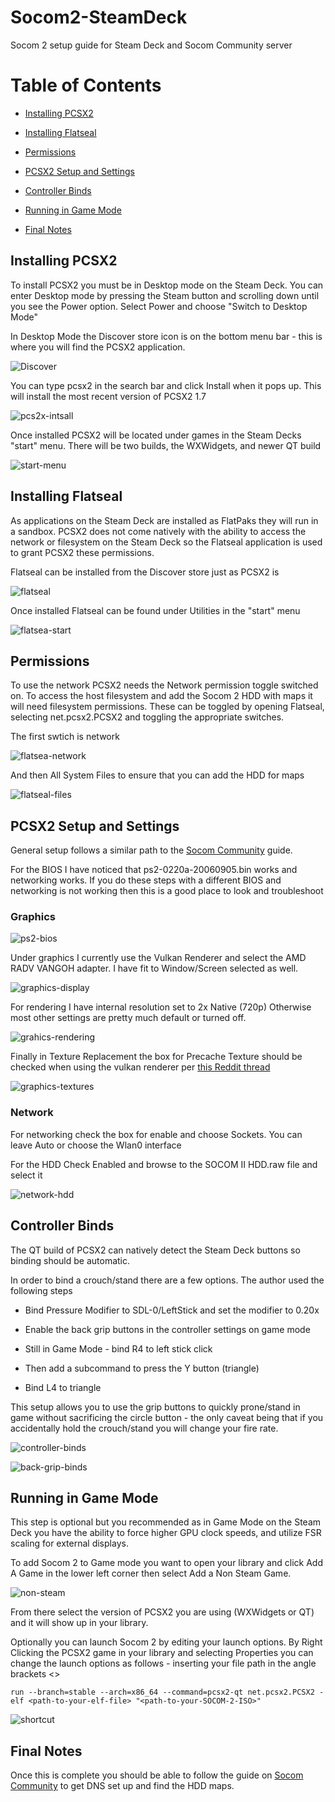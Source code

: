 # Socom2-SteamDeck
Socom 2 setup guide for Steam Deck and Socom Community server

# Table of Contents

- [Installing PCSX2](#installing-pcsx2)

- [Installing Flatseal](#installing-flatseal)

- [Permissions](#permissions)

- [PCSX2 Setup and Settings](#pcsx2-setup-and-settings)

- [Controller Binds](#controller-binds)

- [Running in Game Mode](#running-in-game-mode)

- [Final Notes](#final-notes)

## Installing PCSX2

To install PCSX2 you must be in Desktop mode on the Steam Deck. You can enter Desktop mode by pressing the Steam button and scrolling down until you see the Power option. Select Power and choose "Switch to Desktop Mode"

In Desktop Mode the Discover store icon is on the bottom menu bar - this is where you will find the PCSX2 application.

![Discover](screenshots/discovery-store.png)

You can type pcsx2 in the search bar and click Install when it pops up. This will install the most recent version of PCSX2 1.7

![pcs2x-intsall](screenshots/pcsx2-install.png)

Once installed PCSX2 will be located under games in the Steam Decks "start" menu. There will be two builds, the WXWidgets, and newer QT build

![start-menu](screenshots/start-menu.png)

## Installing Flatseal

As applications on the Steam Deck are installed as FlatPaks they will run in a sandbox. PCSX2 does not come natively with the ability to access the network or filesystem on the Steam Deck so the Flatseal application is used to grant PCSX2 these permissions.

Flatseal can be installed from the Discover store just as PCSX2 is

![flatseal](screenshots/flatseal-discover.png)

Once installed Flatseal can be found under Utilities in the "start" menu

![flatsea-start](screenshots/flatseal-startmenu.png)

## Permissions

To use the network PCSX2 needs the Network permission toggle switched on. To access the host filesystem and add the Socom 2 HDD with maps it will need filesystem permissions. These can be toggled by opening Flatseal, selecting net.pcsx2.PCSX2 and toggling the appropriate switches.

The first swtich is network

![flatsea-network](screenshots/network-share.png)

And then All System Files to ensure that you can add the HDD for maps

![flatseal-files](screenshots/flatseal-files.png)

## PCSX2 Setup and Settings

General setup follows a similar path to the [Socom Community](https://www.socomcommunity.com) guide.

For the BIOS I have noticed that ps2-0220a-20060905.bin works and networking works. If you do these steps with a different BIOS and networking is not working then this is a good place to look and troubleshoot

### Graphics

![ps2-bios](screenshots/ps2-bios.png)

Under graphics I currently use the Vulkan Renderer and select the AMD RADV VANGOH adapter. I have fit to Window/Screen selected as well.

![graphics-display](screenshots/graphics-display.png)

For rendering I have internal resolution set to 2x Native (720p) Otherwise most other settings are pretty much default or turned off.

![grahics-rendering](screenshots/graphics-rendering.png)

Finally in Texture Replacement the box for Precache Texture should be checked when using the vulkan renderer per [this Reddit thread](https://www.reddit.com/r/PCSX2/comments/sdhren/games_running_worse_in_vulkan/)

![graphics-textures](screenshots/graphics-textures.png)

### Network

For networking check the box for enable and choose Sockets. You can leave Auto or choose the Wlan0 interface

For the HDD Check Enabled and browse to the SOCOM II HDD.raw file and select it

![network-hdd](screenshots/network-hdd.png)

## Controller Binds

The QT build of PCSX2 can natively detect the Steam Deck buttons so binding should be automatic. 

In order to bind a crouch/stand there are a few options. The author used the following steps

- Bind Pressure Modifier to SDL-0/LeftStick and set the modifier to 0.20x

- Enable the back grip buttons in the controller settings on game mode

- Still in Game Mode - bind R4 to left stick click

- Then add a subcommand to press the Y button (triangle)

- Bind L4 to triangle

This setup allows you to use the grip buttons to quickly prone/stand in game without sacrificing the circle button - the only caveat being that if you accidentally hold the crouch/stand you will change your fire rate.

![controller-binds](screenshots/controller-binds.png)

![back-grip-binds](screenshots/back-grip-binds.png)

## Running in Game Mode

This step is optional but you recommended as in Game Mode on the Steam Deck you have the ability to force higher GPU clock speeds, and utilize FSR scaling for external displays.

To add Socom 2 to Game mode you want to open your library and click Add A Game in the lower left corner then select Add a Non Steam Game.

![non-steam](screenshots/add-game.png)

From there select the version of PCSX2 you are using (WXWidgets or QT) and it will show up in your library.

Optionally you can launch Socom 2 by editing your launch options. By Right Clicking the PCSX2 game in your library and selecting Properties you can change the launch options as follows - inserting your file path in the angle brackets <>

```
run --branch=stable --arch=x86_64 --command=pcsx2-qt net.pcsx2.PCSX2 -elf <path-to-your-elf-file> "<path-to-your-SOCOM-2-ISO>"
```

![shortcut](screenshots/shortcut.png)

## Final Notes

Once this is complete you should be able to follow the guide on [Socom Community](https://socomcommunity.com/guides/socom2) to get DNS set up and find the HDD maps.